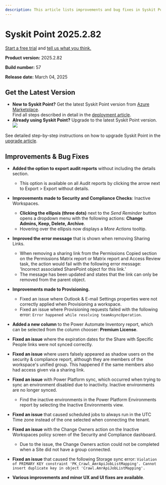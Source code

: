 ```yaml
---
description: This article lists improvements and bug fixes in Syskit Point version 2025.2.82
---
```


# Syskit Point 2025.2.82

[Start a free trial](https://www.syskit.com/products/point/free-trial/) and [tell us what you think.](https://www.syskit.com/company/contact-us/)

**Product version:** 2025.2.82

**Build number:** 57

**Release date:** March 04, 2025

## Get the Latest Version

* **New to Syskit Point?** Get the latest Syskit Point version from [Azure Marketplace](https://azuremarketplace.microsoft.com/en-us/marketplace/apps/syskitltd.syskit\_point).\
 Find all steps described in detail in the [deployment article](../../../setup/set-up-point-data-center/deployment/deploy-syskit-point.md).
* **Already using Syskit Point?** Upgrade to the latest Syskit Point version.\
 [![](https://aka.ms/deploytoazurebutton)](https://portal.azure.com/#create/Microsoft.Template/uri/https%3A%2F%2Fsyskitassetsstorage.blob.core.windows.net%2Fpoint%2FARMTemplates%2FPointUpdateDeploy%2FPointUpdateTemplate.json)

See detailed step-by-step instructions on how to upgrade Syskit Point in the [upgrade article](../../../setup/set-up-point-data-center/deployment/upgrade-syskit-point.md).


## Improvements & Bug Fixes

* **Added the option to export audit reports** without including the details section.
  * This option is available on all Audit reports by clicking the arrow next to Export > Export without details.   

* **Improvements made to Security and Compliance Checks**: Inactive Workspaces.
  * **Clicking the ellipsis (three dots)** next to the *Send Reminder* button opens a dropdown menu with the following actions: **Change Admins, Keep, Delete, Archive**. 
  * Hovering over the ellipsis now displays a *More Actions* tooltip. 

* **Improved the error message** that is shown when removing Sharing Links. 
  * When removing a sharing link from the Permissions Copied section on the Permissions Matrix report or Matrix report and Access Review task, the action would fail with the following error message: 'Incorrect associated SharePoint object for this link.'
  * The message has been updated and states that the link can only be removed from the parent object. 

* **Improvements made to Provisioning.**
  * Fixed an issue where Outlook & E-mail Settings properties were not correctly applied when Provisioning a workspace.
  * Fixed an issue where Provisioning requests failed with the following error: `Error happened while resolving teamAsyncOperation`.

* **Added a new column** to the Power Automate Inventory report, which can be selected from the column chooser: **Premium License**.

* **Fixed an issue** where the expiration dates for the Share with Specific People links were not synced correctly.

* **Fixed an issue** where users falsely appeared as shadow users on the security & compliance report, although they are members of the workspace's unified group. This happened if the same members also had access given via a sharing link.

* **Fixed an issue** with Power Platform sync, which occurred when trying to sync an environment disabled due to inactivity. Inactive environments are no longer synced. 
  * Find the inactive environments in the Power Platform Environments report by selecting the Inactive Environments view.

* **Fixed an issue** that caused scheduled jobs to always run in the UTC Time zone instead of the one selected when connecting the tenant.

* **Fixed an issue** with the Change Owners action on the Inactive Workspaces policy screen of the Security and Compliance dashboard.
  * Due to the issue, the Change Owners action could not be completed when a Site did not have a group connected.  

* **Fixed an issue** that caused the following Storage sync error: `Violation of PRIMARY KEY constraint 'PK_Crawl_AmrApiJobListMapping'. Cannot insert duplicate key in object 'Crawl.AmrApiJobListMapping'.` 

* **Various improvements and minor UX and UI fixes are available**.
